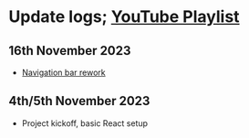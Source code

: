 # Update logs; [YouTube Playlist](https://www.youtube.com/playlist?list=PL7URA4y5viypShqeo25T8WRml0BZJcwfr)

## 16th November 2023
- [Navigation bar rework](https://youtu.be/qRALGXeKswU?si=TwCjTTv4bLt_MObO)

## 4th/5th November 2023
- Project kickoff, basic React setup
